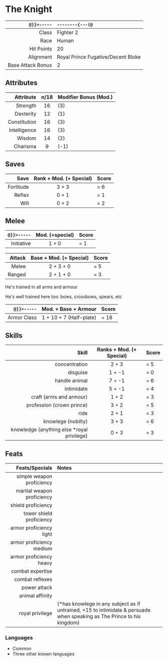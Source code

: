 # The Knight

`@}}>-----` | `--------{---(@`
---: | :--- 
Class | Fighter 2 
Race | Human
Hit Points | 20
Alignment | Royal Prince Fugative/Decent Bloke
Base Attack Bonus | 2

## Attributes
Attribute | n/18 | Modifier Bonus (Mod.) 
---: | :---: | :--- 
Strength | 16 | (3)
Dexterity | 12 | (1)
Constitution | 16 | (3)
Intelligence | 16 | (3)
Wisdom | 14 | (2)
Charisma | 9 | (-1)

## Saves
| Save | Rank + Mod. (+ Special) | Score |
| ---: | :---: | :--- |
| Fortitude | 3 + 3 | = 6 |
| Reflex | 0 + 1 | = 1 |
| Will | 0 + 2 | = 2 |

## Melee
| `@}}>-----` | Mod. (+special) | Score |
| ---: | :---: | :--- |
| Initiative | 1 + 0 | = 1 |

| Attack | Base + Mod. (+ Special) | Score |
| ---: | :---: | :--- |
| Melee | 2 + 3 + 0 | = 5 |
| Ranged | 2 + 1 + 0 | = 3 |

He's trained in all arms and armour

He's well trained here too: bows, crossbows, spears, etc

 `@}}>-----` | Mod. + Base + Armour | Score
  ---: | :---: | :---
Armor Class | 1 + 10 + 7 (Half-plate) | = 18

## Skills
Skill | Ranks + Mod. (+ Special) | Score
---: | :---: | :---
concentration | 2 + 3 | = 5
disguise | 1 + -1 | = 0
handle animal | 7 + -1 | = 6
intimidate | 5 + -1 | = 4
craft (arms and armour) | 1 + 2 | = 3
profession (crown prince) | 3 + 2 | = 5
ride | 2 + 1 | = 3 
knowlege (nobilty) | 3 + 3 | = 6
knowledge (anything else *royal privilege) | 0 + 3 | = 3

## Feats
Feats/Specials | Notes
---: | :---
simple weapon proficiency |
martial weapon proficiency |
shield proficiency |
tower shield proficiency |
armor proficiency light |
armor proficiency medium |
armor proficiency heavy |
combat expertise |
combat reflexes |
power attack |
animal affinity |
royal privilege | (*has knowlege in any subject as if untrained, +15 to intimidate & persuade when speaking as The Prince to his kingdom)

### Languages 
* Common
* Three other known languages
